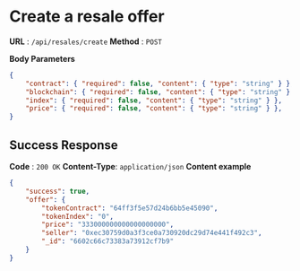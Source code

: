 # Create a resale offer

**URL** : `/api/resales/create`
**Method** : `POST`

**Body Parameters**
```json
{
    "contract": { "required": false, "content": { "type": "string" } },
    "blockchain": { "required": false, "content": { "type": "string" } },
    "index": { "required": false, "content": { "type": "string" } },
    "price": { "required": false, "content": { "type": "string" } },
}
```

## Success Response
**Code** : `200 OK`
**Content-Type**: `application/json`
**Content example**
```json
{
    "success": true,
    "offer": {
        "tokenContract": "64ff3f5e57d24b6bb5e45090",
        "tokenIndex": "0",
        "price": "333000000000000000000",
        "seller": "0xec30759d0a3f3ce0a730920dc29d74e441f492c3",
        "_id": "6602c66c73383a73912cf7b9"
    }
}
```